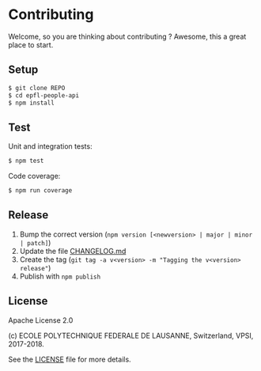 Contributing
============

Welcome, so you are thinking about contributing ?
Awesome, this a great place to start.

Setup
-----

```bash
$ git clone REPO
$ cd epfl-people-api
$ npm install
```

Test
----

Unit and integration tests:

```bash
$ npm test
```

Code coverage:

```bash
$ npm run coverage
```

Release
-------

  1. Bump the correct version (``npm version [<newversion> | major | minor | patch]``)
  2. Update the file [CHANGELOG.md](CHANGELOG.md)
  3. Create the tag (``git tag -a v<version> -m "Tagging the v<version> release"``)
  4. Publish with ``npm publish``

License
-------

Apache License 2.0

(c) ECOLE POLYTECHNIQUE FEDERALE DE LAUSANNE, Switzerland, VPSI, 2017-2018.

See the [LICENSE](LICENSE) file for more details.

